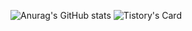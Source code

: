 ![Anurag's GitHub stats](https://github-readme-stats.vercel.app/api?username=Hojeong016&show_icons=true&theme=radical)
![Tistory's Card](https://github-readme-tistory-card.vercel.app/api?name=hojeong016&postId=12)

<!--
**Hojeong016/Hojeong016** is a ✨ _special_ ✨ repository because its `README.md` (this file) appears on your GitHub profile.

Here are some ideas to get you started:

- 🔭 I’m currently working on ...
- 🌱 I’m currently learning ...
- 👯 I’m looking to collaborate on ...
- 🤔 I’m looking for help with ...
- 💬 Ask me about ...
- 📫 How to reach me: ...
- 😄 Pronouns: ...
- ⚡ Fun fact: ...
-->
